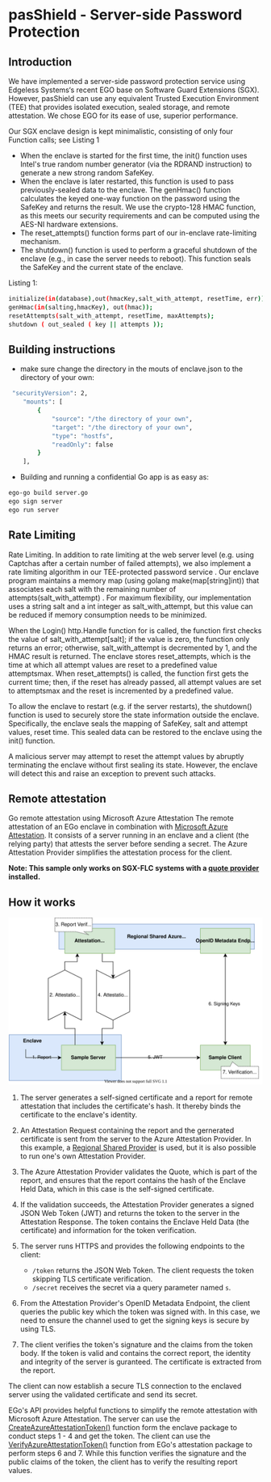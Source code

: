 pasShield - Server-side Password Protection
==========================================================================

Introduction
------------

We have implemented a server-side password protection service using Edgeless Systems‘s recent EGO base on Software Guard Extensions (SGX). However, pasShield can use any equivalent Trusted Execution Environment (TEE) that provides isolated execution, sealed storage, and remote attestation. We chose EGO for its ease of use, superior performance.

Our SGX enclave design is kept minimalistic, consisting of only four Function calls; see Listing 1
- When the enclave is started for the first time, the init() function uses Intel's true random number generator (via the RDRAND instruction) to generate a new strong random SafeKey. 
- When the enclave is later restarted, this function is used to pass previously-sealed data to the enclave. The genHmac() function calculates the keyed one-way function on the password using the SafeKey and returns the result. We use the crypto-128 HMAC function, as this meets our security requirements and can be computed using the AES-NI hardware extensions. 
- The reset_attempts() function forms part of our in-enclave rate-limiting mechanism. 
- The shutdown() function is used to perform a graceful shutdown of the enclave (e.g., in case the server needs to reboot). This function seals the SafeKey and the current state of the enclave.

Listing 1:
```sh
initialize(in(database),out(hmacKey,salt_with_attempt, resetTime, err));
genHmac(in(salting,hmacKey), out(hmac));
resetAttempts(salt_with_attempt, resetTime, maxAttempts);
shutdown ( out_sealed ( key || attempts ));
```


Building instructions
---------------------
- make sure change the directory in the mouts of enclave.json to the directory of your own:
```sh
 "securityVersion": 2,
    "mounts": [
        {
            "source": "/the directory of your own",
            "target": "/the directory of your own",
            "type": "hostfs",
            "readOnly": false
        }
    ],
```

- Building and running a confidential Go app is as easy as:
```sh
ego-go build server.go
ego sign server
ego run server
```

 Rate Limiting
------------
Rate Limiting. In addition to rate limiting at the web server level (e.g. using Captchas after a certain number of failed attempts), we also implement a rate limiting algorithm in our TEE-protected password service . Our enclave program maintains a memory map (using golang  make(map[string]int)) that associates each salt with the remaining number of attempts(salt_with_attempt) . For maximum flexibility, our implementation uses a string salt and a int integer as salt_with_attempt, but this value can be reduced if memory consumption needs to be minimized.

When the Login() http.Handle function for is called, the function first checks the value of salt_with_attempt[salt]; if the value is zero, the function only returns an error; otherwise, salt_with_attempt is decremented by 1, and the HMAC result is returned. The enclave stores reset_attempts, which is the time at which all attempt values are reset to a predefined value attemptsmax. When reset_attempts() is called, the function first gets the current time; then, if the reset has already passed, all attempt values are set to attemptsmax and the reset is incremented by a predefined value.

To allow the enclave to restart (e.g. if the server restarts), the shutdown() function is used to securely store the state information outside the enclave. Specifically, the enclave seals the mapping of SafeKey, salt and attempt values, reset time. This sealed data can be restored to the enclave using the init() function. 

A malicious server may attempt to reset the attempt values by abruptly terminating the enclave without first sealing its state. However, the enclave will detect this and raise an exception to prevent such attacks.

Remote attestation
------------
Go remote attestation using Microsoft Azure Attestation
The remote attestation of an EGo enclave in combination with [Microsoft Azure Attestation](https://docs.microsoft.com/en-us/azure/attestation/). It consists of a server running in an enclave and a client (the relying party) that attests the server before sending a secret. The Azure Attestation Provider simplifies the attestation process for the client.

**Note: This sample only works on SGX-FLC systems with a [quote provider](https://docs.edgeless.systems/ego/reference/attest) installed.**

## How it works

![azure attestation sample](illustration.svg)

1. The server generates a self-signed certificate and a report for remote attestation that includes the certificate's hash. It thereby binds the certificate to the enclave's identity.

1. An Attestation Request containing the report and the gernerated certificate is sent from the server to the Azure Attestation Provider. In this example, a [Regional Shared Provider](https://docs.microsoft.com/en-us/azure/attestation/basic-concepts#regional-shared-provider) is used, but it is also possible to run one's own Attestation Provider.

1. The Azure Attestation Provider validates the Quote, which is part of the report, and ensures that the report contains the hash of the Enclave Held Data, which in this case is the self-signed certificate.

1. If the validation succeeds, the Attestation Provider generates a signed JSON Web Token (JWT) and returns the token to the server in the Attestation Response. The token contains the Enclave Held Data (the certificate) and information for the token verification.

1. The server runs HTTPS and provides the following endpoints to the client:
    * `/token` returns the JSON Web Token. The client requests the token skipping TLS certificate verification.
    * `/secret` receives the secret via a query parameter named `s`.

1. From the Attestation Provider's OpenID Metadata Endpoint, the client queries the public key which the token was signed with. In this case, we need to ensure the channel used to get the signing keys is secure by using TLS.

1. The client verifies the token's signature and the claims from the token body. If the token is valid and contains the correct report, the identity and integrity of the server is guranteed. The certificate is extracted from the report.

The client can now establish a secure TLS connection to the enclaved server using the validated certificate and send its secret.

EGo's API provides helpful functions to simplify the remote attestation with Microsoft Azure Attestation. The server can use the [CreateAzureAttestationToken()](https://pkg.go.dev/github.com/edgelesssys/ego/enclave#CreateAzureAttestationToken) function form the enclave package to conduct steps 1 - 4 and get the token. The client can use the [VerifyAzureAttestationToken()](https://pkg.go.dev/github.com/edgelesssys/ego/attestation#VerifyAzureAttestationToken) function from EGo's attestation package to perform steps 6 and 7. While this function verifies the signature and the public claims of the token, the client has to verify the resulting report values.

